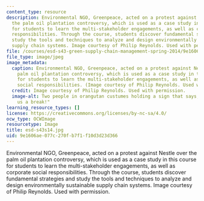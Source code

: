 ```yaml
---
content_type: resource
description: Environmental NGO, Greenpeace, acted on a protest against Nestle over
  the palm oil plantation controversy, which is used as a case study in this course
  for students to learn the multi-stakeholder engagements, as well as corporate social
  responsibilities. Through the course, students discover fundamental strategies and
  study the tools and techniques to analyze and design environmentally sustainable
  supply chain systems. Image courtesy of Philip Reynolds. Used with permission.
file: /courses/esd-s43-green-supply-chain-management-spring-2014/9e1606ae077c270fb7f1f10d3d23d366_esd-s43s14.jpg
file_type: image/jpeg
image_metadata:
  caption: Environmental NGO, Greenpeace, acted on a protest against Nestle over the
    palm oil plantation controversy, which is used as a case study in this course
    for students to learn the multi-stakeholder engagements, as well as corporate
    social responsibilities. (Image courtesy of Philip Reynolds. Used with permission.)
  credit: Image courtesy of Philip Reynolds. Used with permission.
  image-alt: Two people in orangutan custumes holding a sign that says, "Nestle, Give
    us a break!"
learning_resource_types: []
license: https://creativecommons.org/licenses/by-nc-sa/4.0/
ocw_type: OCWImage
resourcetype: Image
title: esd-s43s14.jpg
uid: 9e1606ae-077c-270f-b7f1-f10d3d23d366
---
```

Environmental NGO, Greenpeace, acted on a protest against Nestle over the palm oil plantation controversy, which is used as a case study in this course for students to learn the multi-stakeholder engagements, as well as corporate social responsibilities. Through the course, students discover fundamental strategies and study the tools and techniques to analyze and design environmentally sustainable supply chain systems. Image courtesy of Philip Reynolds. Used with permission.